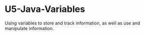# U5-Java-Variables
 Using variables to store and track information, as well as use and manipulate information.
